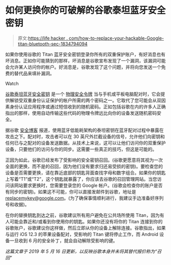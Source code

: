 # 如何更换你的可破解的谷歌泰坦蓝牙安全密钥

> 原文:[https://life hacker . com/how-to-replace-your-hackable-Google-titan-bluetooth-sec-1834794094](https://lifehacker.com/how-to-replace-your-hackable-google-titan-bluetooth-sec-1834794094)

如果你使用谷歌的 Titan 蓝牙安全密钥登录你所有的双重保护账户，有好消息也有坏消息。正如你可能猜到的那样，坏消息是谷歌宣布发现了一个漏洞，该漏洞可能会允许某人访问你的帐户。好消息是，谷歌发现了这个问题，并将向您发送一个免费的替代品来填补漏洞。

Watch

[谷歌泰坦蓝牙安全密钥](https://cloud.google.com/titan-security-key/) 是一个 [物理安全令牌](https://lifehacker.com/secure-your-accounts-and-passwords-with-a-hardware-toke-1830063430) 当与手机或平板电脑配对时，它会提供解锁受双重身份认证保护的帐户所需的两个密码之一。它取代了您可能会从双因素身份认证应用程序或通过短信收到的随机密码。正如包括谷歌在内的许多人正确指出的那样，使用自动传输这些代码的物理令牌远比向你的设备发送随机密码安全。

据谷歌 [安全博客](https://security.googleblog.com/2019/05/titan-keys-update.html) 报道，使用蓝牙低能耗架构的泰坦密钥在蓝牙配对过程中暴露在攻击之下。配对时，攻击者可以在 30 英尺外拦截设备的信号，允许他们向密钥和任何已与之配对的设备发送数据。从技术上来说，这可以让他们访问你的双重保护设备，只要他们的访问与你的同步。这需要一些真正的技巧，但这是可能的。

正因为如此，谷歌已经发布了受影响的安全密钥召回。(谷歌更愿意将其视为一次全面的更换，而不是的召回，因为他们没有要求归还易受损的密钥)。要检查您的设备是否需要更换，请在靠近底部的钥匙背面查找字母和数字组合。如果你的钥匙上写着“T1”或“T2”，这个钥匙就暴露了，你应该去谷歌的召回管理网站。当您访问该网站要求更换时，您需要登录您的 Google 帐户。(谷歌会检查你的账户是否有同步的密钥)。如果这不可能，你可以直接发邮件到谷歌，地址是 replacemykey@google.com。(为了确保事情顺利进行，我建议手边准备好序列号和收据)。

在你的替换钥匙到达之前，谷歌建议所有用户避免在公共场所使用 Titan，因为有人可能会靠近和/或看到你使用你的钥匙。如果你还没有将你的 Titan 连接到你的谷歌账户，谷歌建议你这样做，然后立即从你的设备上解除连接。谷歌指出，如果与运行 iOS 12.3 的苹果设备配对，受影响的 Titan 键将停止工作，而 Android 设备一旦收到 6 月的安全补丁，就会自动解除受影响的键。

*这篇文章于 2019 年 5 月 16 日更新，以反映谷歌本身并未将其替代报价称为“召回”*